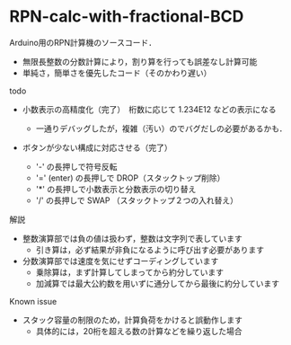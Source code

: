 # RPN-calc-with-fractional-BCD
Arduino用のRPN計算機のソースコード．
- 無限長整数の分数計算により，割り算を行っても誤差なし計算可能
- 単純さ，簡単さを優先したコード（そのかわり遅い）

todo
- 小数表示の高精度化（完了）　桁数に応じて 1.234E12 などの表示になる
  * 一通りデバッグしたが，複雑（汚い）のでバグだしの必要があるかも．

- ボタンが少ない構成に対応させる（完了）
  * '-' の長押しで符号反転
  * '=' (enter) の長押しで DROP（スタックトップ削除）
  * '*' の長押しで小数表示と分数表示の切り替え
  * '/' の長押しで SWAP （スタックトップ２つの入れ替え）

解説
- 整数演算部では負の値は扱わず，整数は文字列で表しています
  * 引き算は，必ず結果が非負になるように呼び出す必要があります
- 分数演算部では速度を気にせずコーディングしています
  * 乗除算は，まず計算してしまってから約分しています
  * 加減算では最大公約数を用いずに通分してから最後に約分しています

Known issue
- スタック容量の制限のため，計算負荷をかけると誤動作します
  * 具体的には，20桁を超える数の計算などを繰り返した場合
